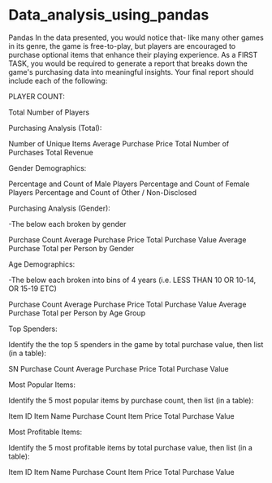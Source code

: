 # Data_analysis_using_pandas
Pandas
In the data presented, you would notice that- like many other games in its genre, the game is free-to-play, but players are encouraged to purchase optional items that enhance their playing experience.
As a FIRST TASK, you would be required to generate a report that breaks down the game's purchasing data into meaningful insights. Your final report should include each of the following:

PLAYER COUNT:

Total Number of Players


Purchasing Analysis (Total):

Number of Unique Items
Average Purchase Price
Total Number of Purchases
Total Revenue


Gender Demographics:

Percentage and Count of Male Players
Percentage and Count of Female Players
Percentage and Count of Other / Non-Disclosed


Purchasing Analysis (Gender):

-The below each broken by gender

Purchase Count
Average Purchase Price
Total Purchase Value
Average Purchase Total per Person by Gender




Age Demographics:

-The below each broken into bins of 4 years (i.e. LESS THAN 10 OR 10-14, OR 15-19 ETC)

Purchase Count
Average Purchase Price
Total Purchase Value
Average Purchase Total per Person by Age Group




Top Spenders:

Identify the the top 5 spenders in the game by total purchase value, then list (in a table):

SN
Purchase Count
Average Purchase Price
Total Purchase Value




Most Popular Items:

Identify the 5 most popular items by purchase count, then list (in a table):

Item ID
Item Name
Purchase Count
Item Price
Total Purchase Value




Most Profitable Items:

Identify the 5 most profitable items by total purchase value, then list (in a table):

Item ID
Item Name
Purchase Count
Item Price
Total Purchase Value
